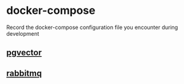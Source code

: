 # docker-compose

Record the docker-compose configuration file you encounter during development

## [pgvector](pgvector/docker-compose.yml)

## [rabbitmq](rabbitmq/rabbitmq.yml)